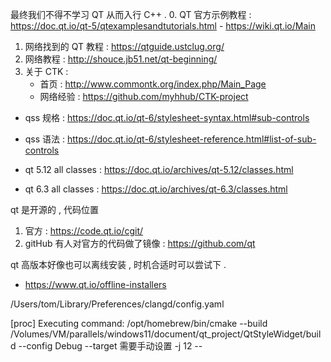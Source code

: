 最终我们不得不学习 QT 从而入行 C++ . 
0. QT 官方示例教程 : https://doc.qt.io/qt-5/qtexamplesandtutorials.html
    - https://wiki.qt.io/Main
1. 网络找到的 QT 教程 : https://qtguide.ustclug.org/
2. 网络教程 : http://shouce.jb51.net/qt-beginning/
3. 关于 CTK : 
    - 首页 : http://www.commontk.org/index.php/Main_Page
    - 网络经验 : https://github.com/myhhub/CTK-project

- qss 规格 : https://doc.qt.io/qt-6/stylesheet-syntax.html#sub-controls
- qss 语法 : https://doc.qt.io/qt-6/stylesheet-reference.html#list-of-sub-controls

- qt 5.12 all classes : https://doc.qt.io/archives/qt-5.12/classes.html
- qt 6.3 all classes : https://doc.qt.io/archives/qt-6.3/classes.html

qt 是开源的 , 代码位置
1. 官方 : https://code.qt.io/cgit/
2. gitHub 有人对官方的代码做了镜像 : https://github.com/qt



qt 高版本好像也可以离线安装 , 时机合适时可以尝试下 . 
- https://www.qt.io/offline-installers



/Users/tom/Library/Preferences/clangd/config.yaml

[proc] Executing command: /opt/homebrew/bin/cmake --build /Volumes/VM/parallels/windows11/document/qt_project/QtStyleWidget/build --config Debug --target 需要手动设置 -j 12 --



